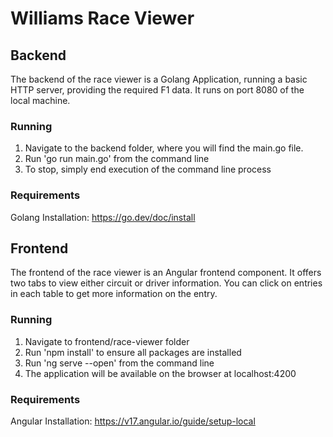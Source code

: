 # Williams Race Viewer

## Backend

The backend of the race viewer is a Golang Application, running a basic HTTP server, providing the required F1 data. It runs on port 8080 of the local machine. 

### Running

1. Navigate to the backend folder, where you will find the main.go file. 
2. Run 'go run main.go' from the command line
3. To stop, simply end execution of the command line process

### Requirements

Golang Installation: https://go.dev/doc/install

## Frontend

The frontend of the race viewer is an Angular frontend component. It offers two tabs to view either circuit or driver information. You can click on entries in each table to get more information on the entry. 

### Running

1. Navigate to frontend/race-viewer folder
2. Run 'npm install' to ensure all packages are installed
3. Run 'ng serve --open' from the command line
4. The application will be available on the browser at localhost:4200

### Requirements

Angular Installation: https://v17.angular.io/guide/setup-local
